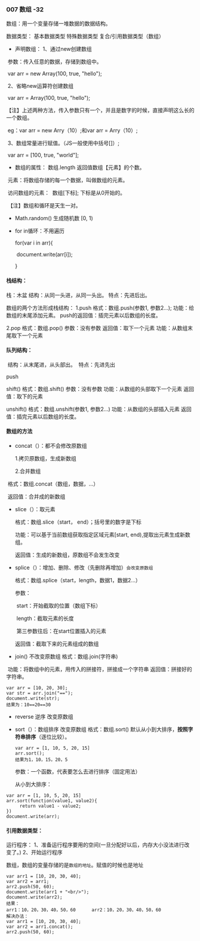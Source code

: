 ### 007  数组    -32

数组：用一个变量存储一堆数据的数据结构。

数据类型：
    基本数据类型
    特殊数据类型
    复合/引用数据类型（数组）
    	

* 声明数组：
   1、通过new创建数组

​         参数：传入任意的数据，存储到数组中。

​		var arr = new Array(100, true, "hello");

​    2、省略new运算符创建数组

​		var arr = Array(100, true, "hello");

​	【注】上述两种方法，传入参数只有一个，并且是数字的时候，直接声明这么长的一个数组。

​	eg：var arr = new Arry（10）;和var arr = Arry（10）;

​	3、数组常量进行赋值。（JS一般使用中括号[]）;

​     	var arr = [100, true, "world"]; 

* 数组的属性：
  数组.length  返回值数组【元素】的个数。

​	元素：将数组存储的每一个数据，叫做数组的元素。

​	访问数组的元素：
​        数组[下标]; 下标是从0开始的。

​	【注】数组和循环是天生一对。

* Math.random()	生成随机数 [0, 1)

* for in循环：不用遍历

  for(var i in arr){

  ​    document.write(arr[i]);

   }

#### 栈结构：

   栈：木盆
   结构：从同一头进，从同一头出。
   特点：先进后出。

   数组的两个方法形成栈结构：
   1.push
       格式：数组.push(参数1, 参数2...);
       功能：给数组的末尾添加元素。
       push的返回值：插完元素以后数组的长度。

   2.pop
       格式：数组.pop()
       参数：没有参数
       返回值：取下一个元素
       功能：从数组末尾取下一个元素



#### 队列结构：

​    结构：从末尾进，从头部出。
​    特点：先进先出

push

shift()
    格式：数组.shift()
    参数：没有参数
    功能：从数组的头部取下一个元素
    返回值：取下的元素

 unshift()
    格式：数组.unshift(参数1, 参数2...)
    功能：从数组的头部插入元素
    返回值：插完元素以后数组的长度。            



#### 数组的方法

* concat（）：都不会修改原数组

   1.拷贝原数组，生成新数组

   2.合并数组

​	格式：数组.concat（数组，数据，...）

​	返回值：合并成的新数组

* slice（）：取元素

  格式：数组.slice（start， end）；括号里的数字是下标

  功能：可以基于当前数组获取指定区域元素[start, end),提取出元素生成新数组。

  返回值：生成的新数组，原数组不会发生改变

* splice（）：增加、删除、修改（先删除再增加）`会改变原数组`

  格式：数组.splice（start，length，数据1，数据2...）

  参数：

  ​	start：开始截取的位置（数组下标）

  ​	length：截取元素的长度

  ​	第三参数往后：在start位置插入的元素

  返回值：截取下来的元素组成的数组

+  join()      不改变原数组
      格式：数组.join(字符串)

  ​    功能：将数组中的元素，用传入的拼接符，拼接成一个字符串
  ​    返回值：拼接好的字符串。

  ```
  var arr = [10, 20, 30];
  var str = arr.join("==");
  document.write(str);
  结果为：10==20==30
  ```

+ reverse  逆序   改变原数组

+ sort（）：数组排序 改变原数组
    格式：数组.sort()  默认从小到大排序，**按照字符串排序**（逐位比较）。

  ```
  var arr = [1, 10, 5, 20, 15]
  arr.sort();
  结果为1，10，15，20，5
  ```

    参数：一个函数，代表要怎么去进行排序（固定用法）

  从小到大排序：

```
var arr = [1, 10, 5, 20, 15]
arr.sort(function(value1, value2){
     return value1 - value2;
})
document.write(arr);
```



#### 引用数据类型：

运行程序：
    1、准备运行程序要用的空间(一旦分配好以后，内存大小没法进行改变了。)
    2、开始运行程序

数组，数组的变量存储的是`数组的地址`。赋值的时候也是地址

```
var arr1 = [10, 20, 30, 40];
var arr2 = arr1;
arr2.push(50, 60);
document.write(arr1 + "<br/>");
document.write(arr2);
结果：
arr1：10，20，30，40，50，60	    arr2：10，20，30，40，50，60
解决办法：
var arr1 = [10, 20, 30, 40];
var arr2 = arr1.concat();
arr2.push(50, 60);
```

